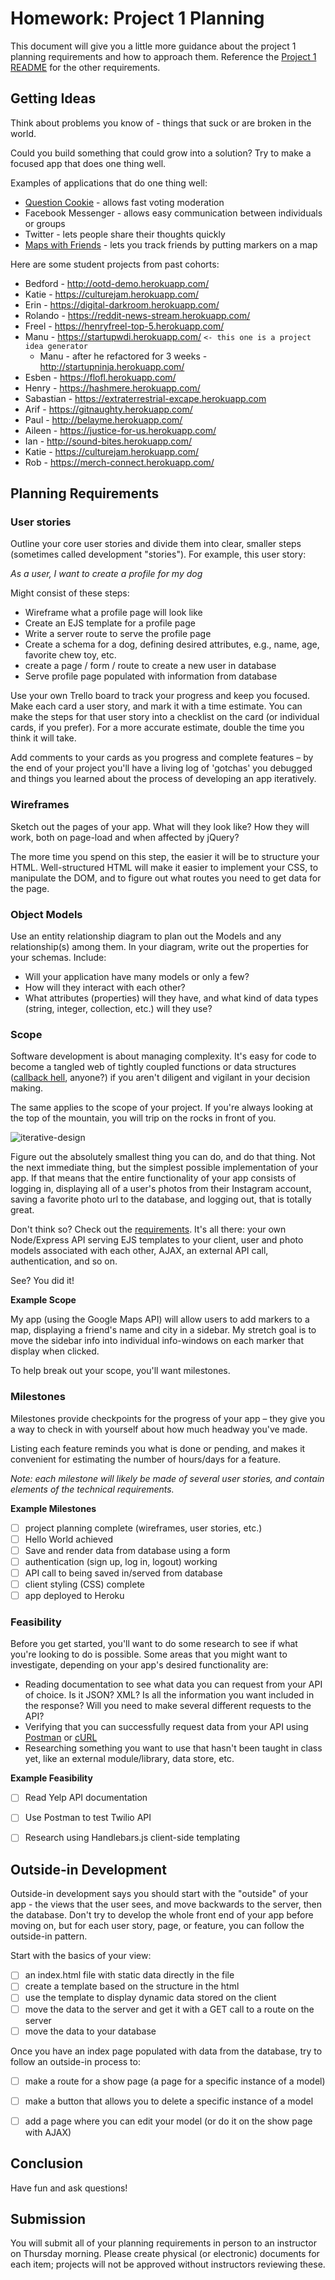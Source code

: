 # Homework: Project 1 Planning


This document will give you a little more guidance about the project 1 planning requirements and how to approach them.  Reference the [Project 1 README](https://github.com/sf-wdi-22-23/modules/tree/master/w04-associations-and-auth/project-1) for the other requirements.

## Getting Ideas

Think about problems you know of - things that suck or are broken in the world.

Could you build something that could grow into a solution? Try to make a focused app that does one thing well.

Examples of applications that do one thing well:
- [Question Cookie](http://www.questioncookie.com/) - allows fast voting moderation
- Facebook Messenger - allows easy communication between individuals or groups
- Twitter - lets people share their thoughts quickly
- [Maps with Friends](https://maps-with-friends.herokuapp.com/) - lets you track friends by putting markers on a map

Here are some student projects from past cohorts:

* Bedford - http://ootd-demo.herokuapp.com/
* Katie - https://culturejam.herokuapp.com/
* Erin  - https://digital-darkroom.herokuapp.com/
* Rolando - https://reddit-news-stream.herokuapp.com/
* Freel - https://henryfreel-top-5.herokuapp.com/
* Manu - https://startupwdi.herokuapp.com/  `<- this one is a project idea generator`
    * Manu - after he refactored for 3 weeks  - http://startupninja.herokuapp.com/
* Esben - https://flofl.herokuapp.com/ 
* Henry - https://hashmere.herokuapp.com/
* Sabastian - https://extraterrestrial-excape.herokuapp.com
* Arif - https://gitnaughty.herokuapp.com/
* Paul - http://belayme.herokuapp.com/
* Aileen - https://justice-for-us.herokuapp.com/
* Ian - http://sound-bites.herokuapp.com/
* Katie - https://culturejam.herokuapp.com/
* Rob - https://merch-connect.herokuapp.com/


## Planning Requirements

### User stories

Outline your core user stories and divide them into clear, smaller steps (sometimes called development "stories"). For example, this user story:

*As a user, I want to create a profile for my dog*

Might consist of these steps:

- Wireframe what a profile page will look like
- Create an EJS template for a profile page
- Write a server route to serve the profile page
- Create a schema for a dog, defining desired attributes, e.g., name, age, favorite chew toy, etc.
- create a page / form / route to create a new user in database
- Serve profile page populated with information from database

Use your own Trello board to track your progress and keep you focused. Make each card a user story, and mark it with a time estimate. You can make the steps for that user story into a checklist on the card (or individual cards, if you prefer).  For a more accurate estimate, double the time you think it will take.

Add comments to your cards as you progress and complete features – by the end of your project you'll have a living log of 'gotchas' you debugged and things you learned about the process of developing an app iteratively.

### Wireframes

Sketch out the pages of your app. What will they look like? How they will work, both on page-load and when affected by jQuery?

The more time you spend on this step, the easier it will be to structure your HTML. Well-structured HTML will make it easier to implement your CSS, to manipulate the DOM, and to figure out what routes you need to get data for the page.

### Object Models

Use an entity relationship diagram to plan out the Models and any relationship(s) among them.  In your diagram, write out the properties for your schemas. Include:

* Will your application have many models or only a few?
* How will they interact with each other?
* What attributes (properties) will they have, and what kind of data types (string, integer, collection, etc.) will they use?

### Scope

Software development is about managing complexity. It's easy for code to become a tangled web of tightly coupled functions or data structures ([callback hell](http://callbackhell.com/), anyone?) if you aren't diligent and vigilant in your decision making.

The same applies to the scope of your project. If you're always looking at the top of the mountain, you will trip on the rocks in front of you.

![iterative-design](./iterative-design.png)

Figure out the absolutely smallest thing you can do, and do that thing. Not the next immediate thing, but the simplest possible implementation of your app. If that means that the entire functionality of your app consists of logging in, displaying all of a user's photos from their Instagram account, saving a favorite photo url to the database, and logging out, that is totally great.

Don't think so? Check out the [requirements](https://github.com/sf-wdi-22-23/modules/tree/master/w04-associations-and-auth/project-1). It's all there: your own Node/Express API serving EJS templates to your client, user and photo models associated with each other, AJAX, an external API call, authentication, and so on.

See? You did it!

**Example Scope**

My app (using the Google Maps API) will allow users to add markers to a map, displaying a friend's name and city in a sidebar. My stretch goal is to move the sidebar info into individual info-windows on each marker that display when clicked.

To help break out your scope, you'll want milestones.

### Milestones

Milestones provide checkpoints for the progress of your app – they give you a way to check in with yourself about how much headway you've made.

Listing each feature reminds you what is done or pending, and makes it convenient for estimating the number of hours/days for a feature.

*Note: each milestone will likely be made of several user stories, and contain elements of the technical requirements.*

**Example Milestones**

- [ ] project planning complete (wireframes, user stories, etc.)
- [ ] Hello World achieved
- [ ] Save and render data from database using a form
- [ ] authentication (sign up, log in, logout) working
- [ ] API call to <External API HERE> being saved in/served from database
- [ ] client styling (CSS) complete
- [ ] app deployed to Heroku

### Feasibility

Before you get started, you'll want to do some research to see if what you're looking to do is possible. Some areas that you might want to investigate, depending on your app's desired functionality are:

- Reading documentation to see what data you can request from your API of choice. Is it JSON? XML? Is all the information you want included in the response? Will you need to make several different requests to the API?
- Verifying that you can successfully request data from your API using [Postman](https://chrome.google.com/webstore/detail/postman-rest-client/fdmmgilgnpjigdojojpjoooidkmcomcm?hl=en) or [cURL](http://conqueringthecommandline.com/book/curl#cid23)
- Researching something you want to use that hasn't been taught in class yet, like an external module/library, data store, etc.

**Example Feasibility**

- [ ] Read Yelp API documentation
- [ ] Use Postman to test Twilio API
- [ ] Research using Handlebars.js client-side templating


## Outside-in Development

Outside-in development says you should start with the "outside" of your app - the views that the user sees, and move backwards to the server, then the database. Don't try to develop the whole front end of your app before moving on, but for each user story, page, or feature, you can follow the outside-in pattern.

Start with the basics of your view:

- [ ] an index.html file with static data directly in the file
- [ ] create a template based on the structure in the html
- [ ] use the template to display dynamic data stored on the client
- [ ] move the data to the server and get it with a GET call to a route on the server
- [ ] move the data to your database

Once you have an index page populated with data from the database, try to follow an outside-in process to:
- [ ] make a route for a show page (a page for a specific instance of a model)
- [ ] make a button that allows you to delete a specific instance of a model
- [ ] add a page where you can edit your model (or do it on the show page with AJAX)


## Conclusion

Have fun and ask questions!

## Submission

You will submit all of your planning requirements in person to an instructor on Thursday morning. Please create physical (or electronic) documents for each item; projects will not be approved without instructors reviewing these. 
